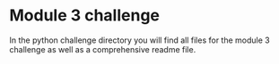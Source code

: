# Module 3 challenge
In the python challenge directory you will find all files for the module 3 challenge as well as a comprehensive readme file.
